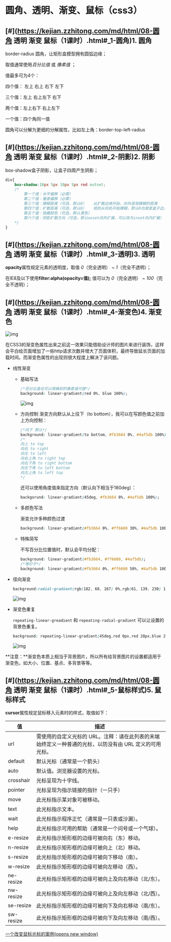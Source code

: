 #  圆角、透明、渐变、鼠标（css3）

## [#](https://kejian.zzhitong.com/md/html/08-圆角 透明 渐变 鼠标（1课时）.html#_1-圆角)1. 圆角

border-radius 圆角，让矩形盒模型拥有圆弧边缘；

取值通常使用*百分比值* 或 *像素值* ；

值最多可为4个：

四个值： 左上 右上 右下 左下

三个值：左上 右上左下 右下

两个值：左上右下 右上左下

一个值：四个角同一值

圆角可以分解为更细的分解属性，比如左上角：border-top-left-radius

## [#](https://kejian.zzhitong.com/md/html/08-圆角 透明 渐变 鼠标（1课时）.html#_2-阴影)2. 阴影

box-shadow盒子阴影，让盒子四周产生阴影；

```css
div{
    box-shadow:10px 5px 10px 5px red outset;
    /*
        第一个值：水平偏移（必需）
        第二个值：垂直偏移（必需）
        第三个值：模糊距离（可选，默认0）   从扩散边缘开始，向外逐渐模糊的距离
        第四个值：扩散距离（可选，默认0）   规则从何处开始模糊，默认0也就是盒子边，大于0则会看到阴影明显漏出，允许负值
        第五个值：隐藏颜色（可选，默认黑色）
        第六个值：阴影扩散方向（可选，默认ouset向外扩展，可以改为inset向内扩展）
    */
}
```

## [#](https://kejian.zzhitong.com/md/html/08-圆角 透明 渐变 鼠标（1课时）.html#_3-透明)3. 透明

**opacity**属性规定元素的透明度，取值 *0*（完全透明） ~ *1*（完全不透明）；

 

在IE8及以下使用**filter:alpha(opacity=值);** 值可以为 *0*（完全透明） ~ *100*（完全不透明）；

## [#](https://kejian.zzhitong.com/md/html/08-圆角 透明 渐变 鼠标（1课时）.html#_4-渐变色)4. 渐变色

![img](http://static.zzhitong.com/lesson-files/html/img/8-1.png)

在CSS3的渐变色属性出来之前这一效果只能借助设计师的图片来进行装饰，这样会平白给页面增加了一些http请求次数并增大了页面体积，最终导致延长页面的加载时间。而渐变色属性的出现则很大程度上解决了该问题。

- 线性渐变

  - 基础写法

    ```css
    /*百分比值也可以用确却的像素值代替*/
    background: linear-gradient(red 0%, blue 100%);
    ```

    ![img](http://static.zzhitong.com/lesson-files/html/img/8-2.png)

  - 方向控制 渐变方向默认从上往下（to bottom），我可以在写颜色值之前加上方向控制：

    ```css
    /*向下 默认*/
    background: linear-gradient(to bottom, #fb3664 0%, #4af5db 100%);
    /*
    向上 to top
    向右 to right
    向左 to left
    向右上角 to right top
    向右下角 to right bottom
    向左下角 to left bottom
    向左上角 to left top
    */
    ```

    还可以使用角度值来指定方向（默认向下相当于180deg）：

    ```css
    backgorund: linear-gradient(45deg, #fb3664 0%, #4af5db 100%);
    ```

  - 多颜色写法

    渐变允许多种颜色过渡

    ```css
    background: linear-gradient(#fb3664 0%, #ff6600 30%, #4af5db 100%);
    ```

  - 特殊简写

    不写百分比位置值时，默认会平均分配：

    ```css
    background: linear-gradient(#fb3664, #ff6600, #4af5db);
    /*等价于*/
    background: linear-gradient(#fb3664 0%, #ff6600 50%, #4af5db 100%);
    ```

- 径向渐变

  ```css
  background:radial-gradient(rgb(182, 68, 167) 0%,rgb(61, 139, 230) 100%)
  ```

  ![img](http://static.zzhitong.com/lesson-files/html/img/8-3.png)

- 渐变色重复

  `repeating-linear-greadient` 和 `repeating-radial-gradient` 可以让设置的背景色重复。

  ```css
  background: repeating-linear-gradient(45deg,red 0px,red 20px,blue 20px,blue 40px);
  ```

  ![img](http://static.zzhitong.com/lesson-files/html/img/8-5.png)

**注意：**渐变色本质上相当于背景图片，所以所有给背景图片的设置都适用于渐变色，如大小、位置、基点、多背景等等。

## [#](https://kejian.zzhitong.com/md/html/08-圆角 透明 渐变 鼠标（1课时）.html#_5-鼠标样式)5. 鼠标样式

**cursor**属性规定鼠标移入元素时的样式，取值如下：

| 值        | 描述                                                         |
| --------- | ------------------------------------------------------------ |
| url       | 需使用的自定义光标的 URL。注释：请在此列表的末端始终定义一种普通的光标，以防没有由 URL 定义的可用光标。 |
| default   | 默认光标（通常是一个箭头）                                   |
| auto      | 默认值。浏览器设置的光标。                                   |
| crosshair | 光标呈现为十字线。                                           |
| pointer   | 光标呈现为指示链接的指针（一只手）                           |
| move      | 此光标指示某对象可被移动。                                   |
| text      | 此光标指示文本。                                             |
| wait      | 此光标指示程序正忙（通常是一只表或沙漏）。                   |
| help      | 此光标指示可用的帮助（通常是一个问号或一个气球）。           |
| e-resize  | 此光标指示矩形框的边缘可被向右（东）移动。                   |
| n-resize  | 此光标指示矩形框的边缘可被向上（北）移动。                   |
| s-resize  | 此光标指示矩形框的边缘可被向下移动（南）。                   |
| w-resize  | 此光标指示矩形框的边缘可被向左移动（西）。                   |
| ne-resize | 此光标指示矩形框的边缘可被向上及向右移动（北/东）。          |
| nw-resize | 此光标指示矩形框的边缘可被向上及向左移动（北/西）。          |
| se-resize | 此光标指示矩形框的边缘可被向下及向右移动（南/东）。          |
| sw-resize | 此光标指示矩形框的边缘可被向下及向左移动（南/西）。          |

[一个改变鼠标光标的案例(opens new window)](http://static.zzhitong.com/lesson-files/html/code/8-1.html)

